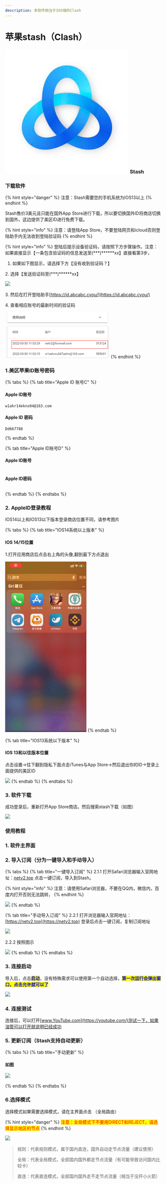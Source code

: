 ```yaml
---
description: 本软件相当于IOS端的Clash
---
```


# 苹果stash（Clash）

### <img src="../.gitbook/assets/image (61).png" alt="" data-size="line"> Stash

### 下载软件

{% hint style="danger" %}
注意：Stash需要您的手机系统为IOS13以上
{% endhint %}

Stash售价3美元且只能在国外App Store进行下载，所以要切换国外ID将商店切换到国外，这边提供了美区ID进行免费下载。

{% hint style="info" %}
注意：请登陆App Store，不要登陆网页和icloud否则登陆助手内无法收到登陆验证码
{% endhint %}

{% hint style="info" %}
登陆后提示设备验证码，请按照下方步骤操作。注意：如果直接显示【一条包含验证码的信息发送至(\*\*\*)\*\*\*\*\*\*xx】直接看第3步，

1. 如果如下图显示，请选择下方【没有收到验证码？】

2\. 选择【发送验证码至(\*\*\*)\*\*\*\*\*\*xx】

![](<../.gitbook/assets/RPReplay\_Final1656051143.2022-06-24 14\_39\_57.gif>)

3\. 然后在打开登陆助手[https://id.abcabc.cyou/](https://id.abcabc.cyou/)

4\. 查看相应账号的最新时间的验证码

![](<../.gitbook/assets/image (58).png>)
{% endhint %}

### 1.美区苹果ID账号密码

{% tabs %}
{% tab title="Apple ID 账号C" %}
#### Apple ID账号

```
w1akr14eknx04@163.com
```

#### Apple ID 密码

```
Dd667788
```
{% endtab %}

{% tab title="Apple ID账号D" %}
#### Apple ID账号

```
```

#### Apple ID密码

```
```
{% endtab %}
{% endtabs %}

### 2. AppleID登录教程

IOS14以上和IOS13以下版本登录商店位置不同，请参考图片

{% tabs %}
{% tab title="IOS14系统以上版本" %}
#### **IOS 14/15**位置

1.打开应用商店后点击右上角的头像,翻到最下方点退出

![](../.gitbook/assets/33.gif)
{% endtab %}

{% tab title="IOS13系统以下版本" %}
#### IOS 13和以往版本位置

点击设置→往下翻到隐私下面点击iTunes与App Store→然后退出你的ID→登录上面提供的美区ID

![](../.gitbook/assets/img\_2504.png)
{% endtab %}
{% endtabs %}

### 3. 软件下载

成功登录后，重新打开App Store商店。然后搜索stash下载（如图）

![](<../.gitbook/assets/IMG\_1C77CA043312-1 (2).jpeg>)

### 使用教程

### 1. 软件主界面



### 2. 导入订阅（分为一键导入和手动导入）

{% tabs %}
{% tab title="一键导入订阅" %}
2.1.1 打开Safari浏览器输入官网地址：[netv2.top](https://netv2.top/) 点击一键订阅，导入到Stash。

{% hint style="info" %}
注意：请使用Safari浏览器，不要在QQ内，微信内，百度内打开否则无法跳转，
{% endhint %}

![](<../.gitbook/assets/RPReplay\_Final1655803613.2022-06-21 17\_30\_09.gif>)
{% endtab %}

{% tab title="手动导入订阅" %}
2.2.1 打开浏览器输入官网地址：[https://netv2.top](https://netv2.top) 登录后点击一键订阅，复制订阅地址

![](<../.gitbook/assets/RPReplay\_Final1655617525.2022-06-19 13\_49\_32.gif>)

2.2.2 按照图示

![](<../.gitbook/assets/RPReplay\_Final1655804067.2022-06-21 17\_39\_34.gif>)
{% endtab %}
{% endtabs %}

### 3. 连接启动

导入后，点击<mark style="color:blue;">**启动**</mark>，没有特殊需求可以使用第一个自动选择，<mark style="color:blue;">**第一次运行会弹出窗口，点击允许就可以了**</mark>

![](<../.gitbook/assets/RPReplay\_Final1655804618.2022-06-21 17\_47\_05.gif>)

### 4. 连接测试

连接后，可以打开[www.YouTube.com](https://youtube.com/)测试一下，如果油管可以打开就说明已经成功

### 5. 更新订阅（Stash支持自动更新）

{% tabs %}
{% tab title="手动更新" %}
#### 如图

![](<../.gitbook/assets/RPReplay\_Final1655805122.2022-06-21 17\_55\_07.gif>)


{% endtab %}
{% endtabs %}

### 6.选择模式

选择模式如果需要选择模式，请在主界面点击 （全局路由）

{% hint style="danger" %}
<mark style="color:red;">注意：全局模式下不要用DIRECT和REJECT，请选择显示地区的节点</mark>
{% endhint %}

![](<../.gitbook/assets/Xnip2022-06-21\_17-58-00 (1).png>)

> 规则：代表规则模式，属于国内直连，国外自动走节点流量（建议使用）
>
> 全局：代表全局模式，全部国内国外都走节点流量（有可能导致访问国内比较卡）
>
> 直连：代表直连模式，全部国内国外走不走节点流量（相当于没开小火箭）
